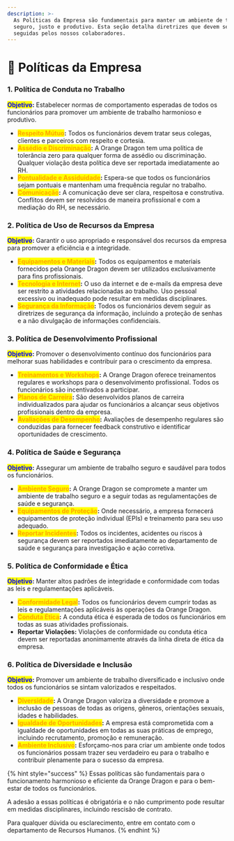 ```yaml
---
description: >-
  As Políticas da Empresa são fundamentais para manter um ambiente de trabalho
  seguro, justo e produtivo. Esta seção detalha diretrizes que devem ser
  seguidas pelos nossos colaboradores.
---
```


# 📜 Políticas da Empresa

### **1. Política de Conduta no Trabalho**

<mark style="color:blue;">**Objetivo**</mark>**:** Estabelecer normas de comportamento esperadas de todos os funcionários para promover um ambiente de trabalho harmonioso e produtivo.

* <mark style="color:orange;">**Respeito Mútuo**</mark>**:** Todos os funcionários devem tratar seus colegas, clientes e parceiros com respeito e cortesia.
* <mark style="color:orange;">**Assédio e Discriminação**</mark>**:** A Orange Dragon tem uma política de tolerância zero para qualquer forma de assédio ou discriminação. Qualquer violação desta política deve ser reportada imediatamente ao RH.
* <mark style="color:orange;">**Pontualidade e Assiduidade**</mark>**:** Espera-se que todos os funcionários sejam pontuais e mantenham uma frequência regular no trabalho.
* <mark style="color:orange;">**Comunicação**</mark>**:** A comunicação deve ser clara, respeitosa e construtiva. Conflitos devem ser resolvidos de maneira profissional e com a mediação do RH, se necessário.

### **2. Política de Uso de Recursos da Empresa**

<mark style="color:blue;">**Objetivo**</mark>**:** Garantir o uso apropriado e responsável dos recursos da empresa para promover a eficiência e a integridade.

* <mark style="color:orange;">**Equipamentos e Materiais**</mark>**:** Todos os equipamentos e materiais fornecidos pela Orange Dragon devem ser utilizados exclusivamente para fins profissionais.
* <mark style="color:orange;">**Tecnologia e Internet**</mark>**:** O uso da internet e de e-mails da empresa deve ser restrito a atividades relacionadas ao trabalho. Uso pessoal excessivo ou inadequado pode resultar em medidas disciplinares.
* <mark style="color:orange;">**Segurança da Informação**</mark>**:** Todos os funcionários devem seguir as diretrizes de segurança da informação, incluindo a proteção de senhas e a não divulgação de informações confidenciais.

### **3. Política de Desenvolvimento Profissional**

<mark style="color:blue;">**Objetivo**</mark>**:** Promover o desenvolvimento contínuo dos funcionários para melhorar suas habilidades e contribuir para o crescimento da empresa.

* <mark style="color:orange;">**Treinamentos e Workshops**</mark>**:** A Orange Dragon oferece treinamentos regulares e workshops para o desenvolvimento profissional. Todos os funcionários são incentivados a participar.
* <mark style="color:orange;">**Planos de Carreira**</mark>**:** São desenvolvidos planos de carreira individualizados para ajudar os funcionários a alcançar seus objetivos profissionais dentro da empresa.
* <mark style="color:orange;">**Avaliações de Desempenho**</mark>**:** Avaliações de desempenho regulares são conduzidas para fornecer feedback construtivo e identificar oportunidades de crescimento.

### **4. Política de Saúde e Segurança**

<mark style="color:blue;">**Objetivo**</mark>**:** Assegurar um ambiente de trabalho seguro e saudável para todos os funcionários.

* <mark style="color:orange;">**Ambiente Seguro**</mark>**:** A Orange Dragon se compromete a manter um ambiente de trabalho seguro e a seguir todas as regulamentações de saúde e segurança.
* <mark style="color:orange;">**Equipamentos de Proteção**</mark>**:** Onde necessário, a empresa fornecerá equipamentos de proteção individual (EPIs) e treinamento para seu uso adequado.
* <mark style="color:orange;">**Reportar Incidentes**</mark>**:** Todos os incidentes, acidentes ou riscos à segurança devem ser reportados imediatamente ao departamento de saúde e segurança para investigação e ação corretiva.

### **5. Política de Conformidade e Ética**

<mark style="color:blue;">**Objetivo**</mark>**:** Manter altos padrões de integridade e conformidade com todas as leis e regulamentações aplicáveis.

* <mark style="color:orange;">**Conformidade Legal**</mark>**:** Todos os funcionários devem cumprir todas as leis e regulamentações aplicáveis às operações da Orange Dragon.
* <mark style="color:orange;">**Conduta Ética**</mark>**:** A conduta ética é esperada de todos os funcionários em todas as suas atividades profissionais.
* **Reportar Violações:** Violações de conformidade ou conduta ética devem ser reportadas anonimamente através da linha direta de ética da empresa.

### **6. Política de Diversidade e Inclusão**

<mark style="color:blue;">**Objetivo**</mark>**:** Promover um ambiente de trabalho diversificado e inclusivo onde todos os funcionários se sintam valorizados e respeitados.

* <mark style="color:orange;">**Diversidade**</mark>**:** A Orange Dragon valoriza a diversidade e promove a inclusão de pessoas de todas as origens, gêneros, orientações sexuais, idades e habilidades.
* <mark style="color:orange;">**Igualdade de Oportunidades**</mark>**:** A empresa está comprometida com a igualdade de oportunidades em todas as suas práticas de emprego, incluindo recrutamento, promoção e remuneração.
* <mark style="color:orange;">**Ambiente Inclusivo**</mark>**:** Esforçamo-nos para criar um ambiente onde todos os funcionários possam trazer seu verdadeiro eu para o trabalho e contribuir plenamente para o sucesso da empresa.



{% hint style="success" %}
Essas políticas são fundamentais para o funcionamento harmonioso e eficiente da Orange Dragon e para o bem-estar de todos os funcionários.&#x20;

A adesão a essas políticas é obrigatória e o não cumprimento pode resultar em medidas disciplinares, incluindo rescisão de contrato.&#x20;

Para qualquer dúvida ou esclarecimento, entre em contato com o departamento de Recursos Humanos.
{% endhint %}
